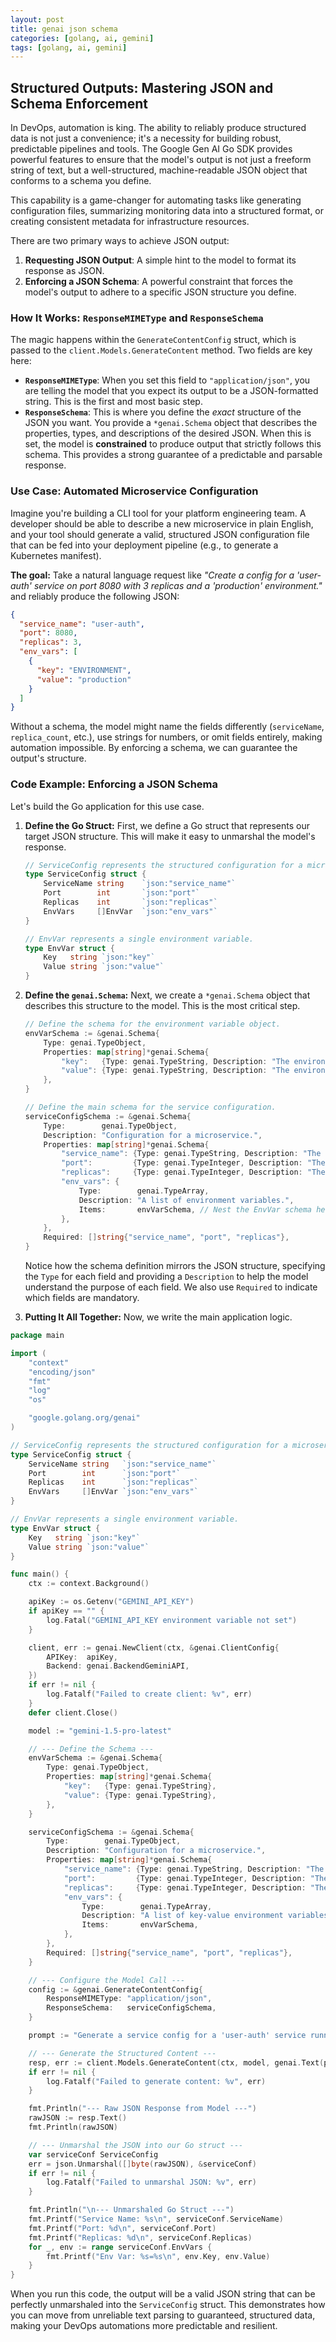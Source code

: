 ```yaml
---
layout: post
title: genai json schema
categories: [golang, ai, gemini]
tags: [golang, ai, gemini]
---
```


## Structured Outputs: Mastering JSON and Schema Enforcement

In DevOps, automation is king. The ability to reliably produce structured data is not just a convenience; it's a necessity for building robust, predictable pipelines and tools. The Google Gen AI Go SDK provides powerful features to ensure that the model's output is not just a freeform string of text, but a well-structured, machine-readable JSON object that conforms to a schema you define.

This capability is a game-changer for automating tasks like generating configuration files, summarizing monitoring data into a structured format, or creating consistent metadata for infrastructure resources.

There are two primary ways to achieve JSON output:

1.  **Requesting JSON Output**: A simple hint to the model to format its response as JSON.
2.  **Enforcing a JSON Schema**: A powerful constraint that forces the model's output to adhere to a specific JSON structure you define.

### How It Works: `ResponseMIMEType` and `ResponseSchema`

The magic happens within the `GenerateContentConfig` struct, which is passed to the `client.Models.GenerateContent` method. Two fields are key here:

  * **`ResponseMIMEType`**: When you set this field to `"application/json"`, you are telling the model that you expect its output to be a JSON-formatted string. This is the first and most basic step.
  * **`ResponseSchema`**: This is where you define the *exact* structure of the JSON you want. You provide a `*genai.Schema` object that describes the properties, types, and descriptions of the desired JSON. When this is set, the model is **constrained** to produce output that strictly follows this schema. This provides a strong guarantee of a predictable and parsable response.

### Use Case: Automated Microservice Configuration

Imagine you're building a CLI tool for your platform engineering team. A developer should be able to describe a new microservice in plain English, and your tool should generate a valid, structured JSON configuration file that can be fed into your deployment pipeline (e.g., to generate a Kubernetes manifest).

**The goal:** Take a natural language request like *"Create a config for a 'user-auth' service on port 8080 with 3 replicas and a 'production' environment."* and reliably produce the following JSON:

```json
{
  "service_name": "user-auth",
  "port": 8080,
  "replicas": 3,
  "env_vars": [
    {
      "key": "ENVIRONMENT",
      "value": "production"
    }
  ]
}
```

Without a schema, the model might name the fields differently (`serviceName`, `replica_count`, etc.), use strings for numbers, or omit fields entirely, making automation impossible. By enforcing a schema, we can guarantee the output's structure.

### Code Example: Enforcing a JSON Schema

Let's build the Go application for this use case.

1.  **Define the Go Struct:** First, we define a Go struct that represents our target JSON structure. This will make it easy to unmarshal the model's response.

    ```go
    // ServiceConfig represents the structured configuration for a microservice.
    type ServiceConfig struct {
        ServiceName string    `json:"service_name"`
        Port        int       `json:"port"`
        Replicas    int       `json:"replicas"`
        EnvVars     []EnvVar  `json:"env_vars"`
    }

    // EnvVar represents a single environment variable.
    type EnvVar struct {
        Key   string `json:"key"`
        Value string `json:"value"`
    }
    ```

2.  **Define the `genai.Schema`:** Next, we create a `*genai.Schema` object that describes this structure to the model. This is the most critical step.

    ```go
    // Define the schema for the environment variable object.
    envVarSchema := &genai.Schema{
        Type: genai.TypeObject,
        Properties: map[string]*genai.Schema{
            "key":   {Type: genai.TypeString, Description: "The environment variable key."},
            "value": {Type: genai.TypeString, Description: "The environment variable value."},
        },
    }

    // Define the main schema for the service configuration.
    serviceConfigSchema := &genai.Schema{
        Type:        genai.TypeObject,
        Description: "Configuration for a microservice.",
        Properties: map[string]*genai.Schema{
            "service_name": {Type: genai.TypeString, Description: "The name of the microservice."},
            "port":         {Type: genai.TypeInteger, Description: "The port the service will listen on."},
            "replicas":     {Type: genai.TypeInteger, Description: "The number of replicas for the service."},
            "env_vars": {
                Type:        genai.TypeArray,
                Description: "A list of environment variables.",
                Items:       envVarSchema, // Nest the EnvVar schema here
            },
        },
        Required: []string{"service_name", "port", "replicas"},
    }
    ```

    Notice how the schema definition mirrors the JSON structure, specifying the `Type` for each field and providing a `Description` to help the model understand the purpose of each field. We also use `Required` to indicate which fields are mandatory.

3.  **Putting It All Together:** Now, we write the main application logic.

<!-- end list -->

```go
package main

import (
	"context"
	"encoding/json"
	"fmt"
	"log"
	"os"

	"google.golang.org/genai"
)

// ServiceConfig represents the structured configuration for a microservice.
type ServiceConfig struct {
	ServiceName string   `json:"service_name"`
	Port        int      `json:"port"`
	Replicas    int      `json:"replicas"`
	EnvVars     []EnvVar `json:"env_vars"`
}

// EnvVar represents a single environment variable.
type EnvVar struct {
	Key   string `json:"key"`
	Value string `json:"value"`
}

func main() {
	ctx := context.Background()

	apiKey := os.Getenv("GEMINI_API_KEY")
	if apiKey == "" {
		log.Fatal("GEMINI_API_KEY environment variable not set")
	}

	client, err := genai.NewClient(ctx, &genai.ClientConfig{
		APIKey:  apiKey,
		Backend: genai.BackendGeminiAPI,
	})
	if err != nil {
		log.Fatalf("Failed to create client: %v", err)
	}
	defer client.Close()

	model := "gemini-1.5-pro-latest"

	// --- Define the Schema ---
	envVarSchema := &genai.Schema{
		Type: genai.TypeObject,
		Properties: map[string]*genai.Schema{
			"key":   {Type: genai.TypeString},
			"value": {Type: genai.TypeString},
		},
	}

	serviceConfigSchema := &genai.Schema{
		Type:        genai.TypeObject,
		Description: "Configuration for a microservice.",
		Properties: map[string]*genai.Schema{
			"service_name": {Type: genai.TypeString, Description: "The name of the microservice, e.g., 'user-auth' or 'order-processing'."},
			"port":         {Type: genai.TypeInteger, Description: "The network port the service will listen on."},
			"replicas":     {Type: genai.TypeInteger, Description: "The number of replicas for the service deployment."},
			"env_vars": {
				Type:        genai.TypeArray,
				Description: "A list of key-value environment variables.",
				Items:       envVarSchema,
			},
		},
		Required: []string{"service_name", "port", "replicas"},
	}

	// --- Configure the Model Call ---
	config := &genai.GenerateContentConfig{
		ResponseMIMEType: "application/json",
		ResponseSchema:   serviceConfigSchema,
	}

	prompt := "Generate a service config for a 'user-auth' service running on port 8080 with 3 replicas and an 'ENVIRONMENT' variable set to 'production'."

	// --- Generate the Structured Content ---
	resp, err := client.Models.GenerateContent(ctx, model, genai.Text(prompt), config)
	if err != nil {
		log.Fatalf("Failed to generate content: %v", err)
	}

	fmt.Println("--- Raw JSON Response from Model ---")
	rawJSON := resp.Text()
	fmt.Println(rawJSON)

	// --- Unmarshal the JSON into our Go struct ---
	var serviceConf ServiceConfig
	err = json.Unmarshal([]byte(rawJSON), &serviceConf)
	if err != nil {
		log.Fatalf("Failed to unmarshal JSON: %v", err)
	}

	fmt.Println("\n--- Unmarshaled Go Struct ---")
	fmt.Printf("Service Name: %s\n", serviceConf.ServiceName)
	fmt.Printf("Port: %d\n", serviceConf.Port)
	fmt.Printf("Replicas: %d\n", serviceConf.Replicas)
	for _, env := range serviceConf.EnvVars {
		fmt.Printf("Env Var: %s=%s\n", env.Key, env.Value)
	}
}
```

When you run this code, the output will be a valid JSON string that can be perfectly unmarshaled into the `ServiceConfig` struct. This demonstrates how you can move from unreliable text parsing to guaranteed, structured data, making your DevOps automations more predictable and resilient.
